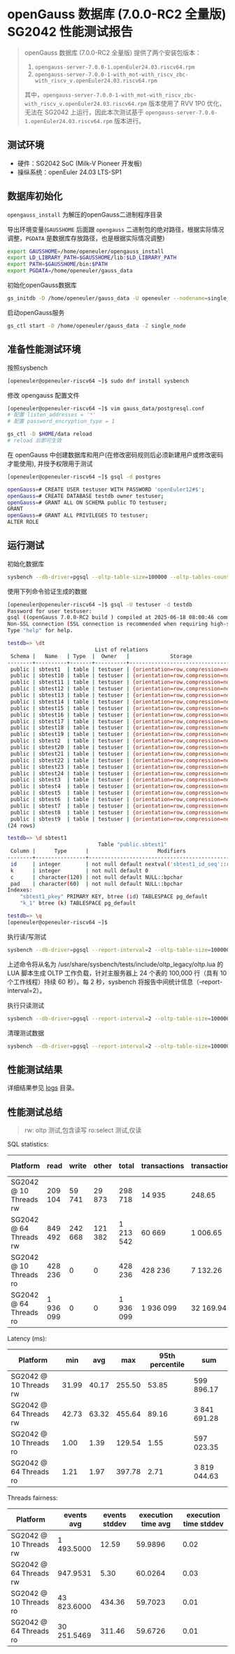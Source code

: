 # openGauss 数据库 (7.0.0-RC2 全量版) SG2042 性能测试报告

> openGauss 数据库 (7.0.0-RC2 全量版) 提供了两个安装包版本：
>
> 1. `opengauss-server-7.0.0-1.openEuler24.03.riscv64.rpm`
> 2. `opengauss-server-7.0.0-1-with_mot-with_riscv_zbc-with_riscv_v.openEuler24.03.riscv64.rpm`
>
> 其中，`opengauss-server-7.0.0-1-with_mot-with_riscv_zbc-with_riscv_v.openEuler24.03.riscv64.rpm` 版本使用了 RVV 1P0 优化，无法在 SG2042 上运行，因此本次测试基于 `opengauss-server-7.0.0-1.openEuler24.03.riscv64.rpm` 版本进行。

## 测试环境

- 硬件：SG2042 SoC (Milk-V Pioneer 开发板)
- 操纵系统：openEuler 24.03 LTS-SP1

## 数据库初始化

`opengauss_install` 为解压的openGauss二进制程序目录

导出环境变量(`GAUSSHOME` 后面跟 `opengauss` 二进制包的绝对路径，根据实际情况调整，`PGDATA` 是数据库存放路径，也是根据实际情况调整)

```bash
export GAUSSHOME=/home/openeuler/opengauss_install
export LD_LIBRARY_PATH=$GAUSSHOME/lib:$LD_LIBRARY_PATH
export PATH=$GAUSSHOME/bin:$PATH
export PGDATA=/home/openeuler/gauss_data
```

初始化openGauss数据库

```bash
gs_initdb -D /home/openeuler/gauss_data -U openeuler --nodename=single_node
```

启动openGauss服务

```bash
gs_ctl start -D /home/openeuler/gauss_data -Z single_node
```

## 准备性能测试环境

按照sysbench

```bash
[openeuler@openeuler-riscv64 ~]$ sudo dnf install sysbench
```

修改 opengauss 配置文件

```bash
[openeuler@openeuler-riscv64 ~]$ vim gauss_data/postgresql.conf
# 配置 listen_addresses = '*'
# 配置 password_encryption_type = 1

gs_ctl -D $HOME/data reload
# reload 后即可生效
```

在 openGauss 中创建数据库和用户(在修改密码规则后必须新建用户或修改密码才能使用), 并授予权限用于测试

```bash
[openeuler@openeuler-riscv64 ~]$ gsql -d postgres

openGauss=# CREATE USER testuser WITH PASSWORD 'openEuler12#$';
openGauss=# CREATE DATABASE testdb owner testuser;
openGauss=# GRANT ALL ON SCHEMA public TO testuser;
GRANT
openGauss=# GRANT ALL PRIVILEGES TO testuser; 
ALTER ROLE
```

## 运行测试

初始化数据库

```bash
sysbench --db-driver=pgsql --oltp-table-size=100000 --oltp-tables-count=24 --threads=1 --pgsql-host=127.0.0.1 --pgsql-port=5432 --pgsql-user=testuser --pgsql-password=openEuler12#$ --pgsql-db=testdb  /usr/share/sysbench/tests/include/oltp_legacy/parallel_prepare.lua run
```

使用下列命令验证生成的数据

```bash
[openeuler@openeuler-riscv64 ~]$ gsql -U testuser -d testdb
Password for user testuser:
gsql ((openGauss 7.0.0-RC2 build ) compiled at 2025-06-18 08:00:46 commit 0 last mr  )
Non-SSL connection (SSL connection is recommended when requiring high-security)
Type "help" for help.

testdb=> \dt
                            List of relations
 Schema |   Name   | Type  |  Owner   |             Storage
--------+----------+-------+----------+----------------------------------
 public | sbtest1  | table | testuser | {orientation=row,compression=no}
 public | sbtest10 | table | testuser | {orientation=row,compression=no}
 public | sbtest11 | table | testuser | {orientation=row,compression=no}
 public | sbtest12 | table | testuser | {orientation=row,compression=no}
 public | sbtest13 | table | testuser | {orientation=row,compression=no}
 public | sbtest14 | table | testuser | {orientation=row,compression=no}
 public | sbtest15 | table | testuser | {orientation=row,compression=no}
 public | sbtest16 | table | testuser | {orientation=row,compression=no}
 public | sbtest17 | table | testuser | {orientation=row,compression=no}
 public | sbtest18 | table | testuser | {orientation=row,compression=no}
 public | sbtest19 | table | testuser | {orientation=row,compression=no}
 public | sbtest2  | table | testuser | {orientation=row,compression=no}
 public | sbtest20 | table | testuser | {orientation=row,compression=no}
 public | sbtest21 | table | testuser | {orientation=row,compression=no}
 public | sbtest22 | table | testuser | {orientation=row,compression=no}
 public | sbtest23 | table | testuser | {orientation=row,compression=no}
 public | sbtest24 | table | testuser | {orientation=row,compression=no}
 public | sbtest3  | table | testuser | {orientation=row,compression=no}
 public | sbtest4  | table | testuser | {orientation=row,compression=no}
 public | sbtest5  | table | testuser | {orientation=row,compression=no}
 public | sbtest6  | table | testuser | {orientation=row,compression=no}
 public | sbtest7  | table | testuser | {orientation=row,compression=no}
 public | sbtest8  | table | testuser | {orientation=row,compression=no}
 public | sbtest9  | table | testuser | {orientation=row,compression=no}
(24 rows)

testdb=> \d sbtest1
                             Table "public.sbtest1"
 Column |      Type      |                      Modifiers
--------+----------------+------------------------------------------------------
 id     | integer        | not null default nextval('sbtest1_id_seq'::regclass)
 k      | integer        | not null default 0
 c      | character(120) | not null default NULL::bpchar
 pad    | character(60)  | not null default NULL::bpchar
Indexes:
    "sbtest1_pkey" PRIMARY KEY, btree (id) TABLESPACE pg_default
    "k_1" btree (k) TABLESPACE pg_default

testdb=> \q
[openeuler@openeuler-riscv64 ~]$
```

执行读/写测试

```bash
sysbench --db-driver=pgsql --report-interval=2 --oltp-table-size=100000 --oltp-tables-count=24 --threads=10 --time=60 --pgsql-host=127.0.0.1 --pgsql-port=5432 --pgsql-user=testuser --pgsql-password=openEuler12#$ --pgsql-db=testdb /usr/share/sysbench/tests/include/oltp_legacy/oltp.lua run
```

上述命令将从名为 /usr/share/sysbench/tests/include/oltp_legacy/oltp.lua 的 LUA 脚本生成 OLTP 工作负载，针对主服务器上 24 个表的 100,000 行（具有 10 个工作线程）持续 60 秒）。每 2 秒，sysbench 将报告中间统计信息（–report-interval=2）。

执行只读测试

```bash
sysbench --db-driver=pgsql --report-interval=2 --oltp-table-size=100000 --oltp-tables-count=24 --threads=10 --time=60 --pgsql-host=127.0.0.1 --pgsql-port=5432 --pgsql-user=testuser --pgsql-password=openEuler12#$ --pgsql-db=testdb /usr/share/sysbench/tests/include/oltp_legacy/select.lua run
```

清理测试数据

```bash
sysbench --db-driver=pgsql --report-interval=2 --oltp-table-size=100000 --oltp-tables-count=24 --threads=10 --time=60 --pgsql-host=127.0.0.1 --pgsql-port=5432 --pgsql-user=testuser --pgsql-password=openEuler12#$ --pgsql-db=testdb /usr/share/sysbench/tests/include/oltp_legacy/select.lua cleanup
```

## 性能测试结果

详细结果参见 [logs](./logs) 目录。

## 性能测试总结

> rw: oltp 测试,包含读写 ro:select 测试,仅读

SQL statistics:


| Platform               | read      | write   | other   | total     | transactions | transactions/s | queries   | queries/s | ignored errors | reconnects |
| ---------------------- | --------- | ------- | ------- | --------- | ------------ | -------------- | --------- | --------- | -------------- | ---------- |
| SG2042 @ 10 Threads rw | 209 104   | 59 741  | 29 873  | 298 718   | 14 935       | 248.65         | 298 718   | 4 973.34  | 1              | 0          |
| SG2042 @ 64 Threads rw | 849 492   | 242 668 | 121 382 | 1 213 542 | 60 669       | 1 006.65       | 1 213 542 | 20 135.61 | 9              | 0          |
| SG2042 @ 10 Threads ro | 428 236   | 0       | 0       | 428 236   | 428 236      | 7 132.26       | 428 236   | 7 132.26  | 0              | 0          |
| SG2042 @ 64 Threads ro | 1 936 099 | 0       | 0       | 1 936 099 | 1 936 099    | 32 169.94      | 1 936 099 | 32 169.94 | 0              | 0          |

Latency (ms):


| Platform               | min   | avg   | max    | 95th percentile | sum          |
| ---------------------- | ----- | ----- | ------ | --------------- | ------------ |
| SG2042 @ 10 Threads rw | 31.99 | 40.17 | 255.50 | 53.85           | 599 896.17   |
| SG2042 @ 64 Threads rw | 42.73 | 63.32 | 455.64 | 89.16           | 3 841 691.28 |
| SG2042 @ 10 Threads ro | 1.00  | 1.39  | 129.54 | 1.55            | 597 023.35   |
| SG2042 @ 64 Threads ro | 1.21  | 1.97  | 397.78 | 2.71            | 3 819 044.63 |

Threads fairness:


| Platform               | events avg  | events stddev | execution time avg | execution time stddev |
| ---------------------- | ----------- | ------------- | ------------------ | --------------------- |
| SG2042 @ 10 Threads rw | 1 493.5000  | 12.59         | 59.9896            | 0.02                  |
| SG2042 @ 64 Threads rw | 947.9531    | 5.30          | 60.0264            | 0.03                  |
| SG2042 @ 10 Threads ro | 43 823.6000 | 434.36        | 59.7023            | 0.01                  |
| SG2042 @ 64 Threads ro | 30 251.5469 | 311.46        | 59.6726            | 0.01                  |
